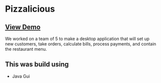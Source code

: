 ﻿# Pizzalicious

## [View Demo](https://docs.google.com/document/d/1Mkkx2W4XWissqrtNeToefEz1YLg-kgRoxokZqHDO_98)

We worked on a team of 5 to make a desktop application that will set up new customers, take orders, calculate bills, process payments, and contain the restaurant menu.

## This was build using

- Java Gui 
